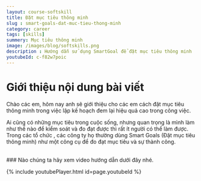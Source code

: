 ```yaml
---
layout: course-softskill
title: Đặt mục tiêu thông minh
slug : smart-goals-dat-muc-tieu-thong-minh
category: career
tags: [skills]
summery: Mục tiêu thông minh   
image: /images/blog/softskills.png
description : Hướng dẫn sử dụng SmartGoal để đặt mục tiêu thông minh
youtubeId: c-f82w7poic
---
```


# **Giới thiệu nội dung bài viết**

Chào các em, hôm nay anh sẽ giới thiệu cho các em cách đặt mục tiêu thông minh trong việc lập kế hoạch đem lại hiệu quả cao trong công việc. 

Ai cũng có những mục tiêu trong cuộc sống, nhưng quan trọng là mình làm như thế nào để kiểm soát và đo đạt được thì rất ít người có thể làm được. Trong các tổ chức , các công ty họ thường dùng Smart Goals (Đặt mục tiêu thông minh) như một công cụ để đo đạt mục tiêu và sự thành công.

<br>
### Nào chúng ta hãy xem video hướng dẫn dưới đây nhé.

{% include youtubePlayer.html id=page.youtubeId %}
